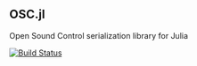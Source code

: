 OSC.jl
------

Open Sound Control serialization library for Julia

[![Build Status](https://travis-ci.org/fundamental/OSC.jl.png)](https://travis-ci.org/fundamental/OSC.jl)
